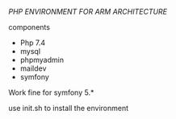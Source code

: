 *PHP ENVIRONMENT FOR ARM ARCHITECTURE*

components

- Php 7.4
- mysql
- phpmyadmin
- maildev
- symfony

Work fine for symfony 5.*


use init.sh to install the environment


